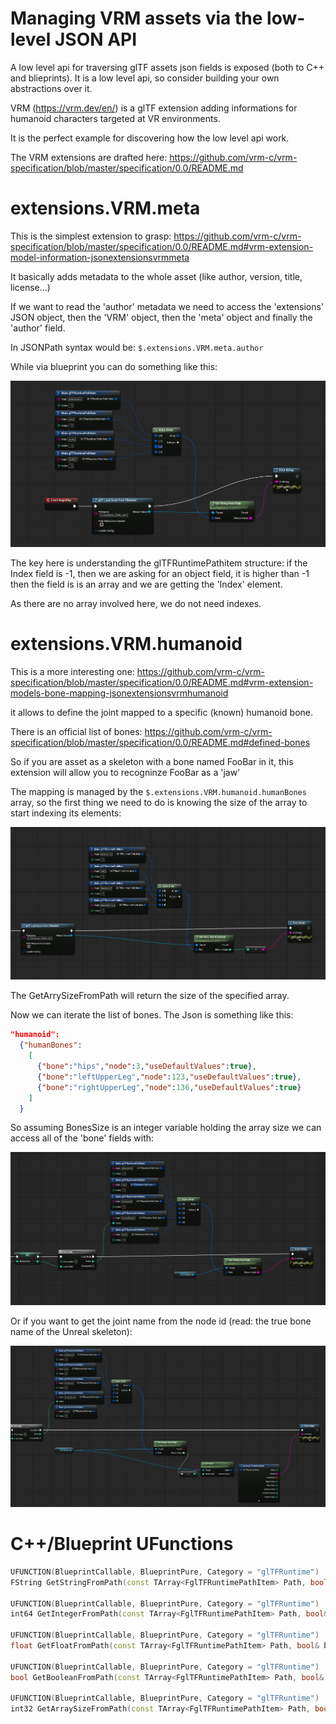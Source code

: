 # Managing VRM assets via the low-level JSON API

A low level api for traversing glTF assets json fields is exposed (both to C++ and blieprints). It is a low level api, so consider building your own abstractions over it.

VRM (https://vrm.dev/en/) is a glTF extension adding informations for humanoid characters targeted at VR environments.

It is the perfect example for discovering how the low level api work.

The VRM extensions are drafted here: https://github.com/vrm-c/vrm-specification/blob/master/specification/0.0/README.md

# extensions.VRM.meta

This is the simplest extension to grasp: https://github.com/vrm-c/vrm-specification/blob/master/specification/0.0/README.md#vrm-extension-model-information-jsonextensionsvrmmeta

It basically adds metadata to the whole asset (like author, version, title, license...)

If we want to read the 'author' metadata we need to access the 'extensions' JSON object, then the 'VRM' object, then the 'meta' object and finally the 'author' field.

In JSONPath syntax would be: `$.extensions.VRM.meta.author`

While via blueprint you can do something like this:

![VRMmeta](Docs/Screenshots/VRMmeta.PNG?raw=true "VRMmeta")

The key here is understanding the glTFRuntimePathitem structure: if the Index field is -1, then we are asking for an object field, it is higher than -1 then the field is is an array and we are getting the 'Index' element.

As there are no array involved here, we do not need indexes.

# extensions.VRM.humanoid

This is a more interesting one: https://github.com/vrm-c/vrm-specification/blob/master/specification/0.0/README.md#vrm-extension-models-bone-mapping-jsonextensionsvrmhumanoid

it allows to define the joint mapped to a specific (known) humanoid bone.

There is an official list of bones: https://github.com/vrm-c/vrm-specification/blob/master/specification/0.0/README.md#defined-bones

So if you are asset as a skeleton with a bone named FooBar in it, this extension will allow you to recogninze FooBar as a 'jaw'

The mapping is managed by the  `$.extensions.VRM.humanoid.humanBones` array, so the first thing we need to do is knowing the size of the array to start indexing its elements:


![VRMhumanoid](Docs/Screenshots/VRMhumanoid.PNG?raw=true "VRMhumanoid")

The GetArrySizeFromPath will return the size of the specified array.

Now we can iterate the list of bones. The Json is something like this:

```json
"humanoid":
  {"humanBones":
    [
      {"bone":"hips","node":3,"useDefaultValues":true},
      {"bone":"leftUpperLeg","node":123,"useDefaultValues":true},
      {"bone":"rightUpperLeg","node":136,"useDefaultValues":true}
    ]
  }
```

So assuming BonesSize is an integer variable holding the array size we can access all of the 'bone' fields with:

![VRMhumanoidBones](Docs/Screenshots/VRMhumanoidBones.PNG?raw=true "VRMhumanoidBones")

Or if you want to get the joint name from the node id (read: the true bone name of the Unreal skeleton):

![VRMhumanoidJoints](Docs/Screenshots/VRMhumanoidJoints.PNG?raw=true "VRMhumanoidJoints")

# C++/Blueprint UFunctions

```cpp
UFUNCTION(BlueprintCallable, BlueprintPure, Category = "glTFRuntime")
FString GetStringFromPath(const TArray<FglTFRuntimePathItem> Path, bool& bFound) const;

UFUNCTION(BlueprintCallable, BlueprintPure, Category = "glTFRuntime")
int64 GetIntegerFromPath(const TArray<FglTFRuntimePathItem> Path, bool& bFound) const;

UFUNCTION(BlueprintCallable, BlueprintPure, Category = "glTFRuntime")
float GetFloatFromPath(const TArray<FglTFRuntimePathItem> Path, bool& bFound) const;

UFUNCTION(BlueprintCallable, BlueprintPure, Category = "glTFRuntime")
bool GetBooleanFromPath(const TArray<FglTFRuntimePathItem> Path, bool& bFound) const;

UFUNCTION(BlueprintCallable, BlueprintPure, Category = "glTFRuntime")
int32 GetArraySizeFromPath(const TArray<FglTFRuntimePathItem> Path, bool& bFound) const;
```
